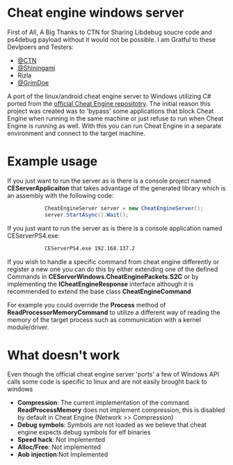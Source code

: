 
# Cheat engine windows server
First of All,
A Big Thanks to CTN for Sharing Libdebug soucre code and ps4debug payload without it would not be possible.
I am Gratful to these Devlpoers and Testers:
- [@CTN](https://github.com/ctn123)
- [@Shiningami](https://ko-fi.com/shiningami)
- Rizla 
- [@GrimDoe](https://twitter.com/GrimDoe)

A port of the linux/android cheat engine server to Windows utilizing C# ported from the [official Cheat Engine repositotry](https://github.com/cheat-engine/cheat-engine/tree/a2d035583c35c0cb2455bd9aef771efbba1570c3/Cheat%20Engine/ceserver).
The initial  reason this project was created was to 'bypass' some applications that block Cheat Engine when running in the same machine or just refuse to run when Cheat Engine is running as well. With this you can run Cheat Engine in a separate environment and connect to the target machine.

# Example usage
If you just want to run the server as is there is a console project named **CEServerApplicaiton** that takes advantage of the generated library which is an assembly with the following code:
```csharp
            CheatEngineServer server = new CheatEngineServer();
            server.StartAsync().Wait();
```
If you just want to run the server as is there is a console application named CEServerPS4.exe:
```cmd
            CEServerPS4.exe 192.168.137.2
```

If you wish to handle a specific command from cheat engine differently or register a new one you can do this by either extending one of the defined Commands in **CEServerWindows.CheatEnginePackets.S2C** or by implementing  the **ICheatEngineResponse** interface although it is recommended to extend the base class **CheatEngineCommand**

For example you could override the **Process** method of **ReadProcessorMemoryCommand** to utilize a different way of reading the memory of the target process such as communication with a kernel module/driver.

# What doesn't work
Even though the official cheat engine server 'ports' a few of Windows API calls some code is specific to linux and are not easily brought back to windows 
* **Compression**: The current implementation of the command **ReadProcessMemory** does not implement compression, this is disabled by default in Cheat Engine (Network >> Compression)
* **Debug symbols**: Symbols are not loaded as we believe that cheat engine expects debug symbols for elf binaries
* **Speed hack**: Not implemented
* **Alloc/Free**: Not implemented
* **Aob injection**:Not Implemented 
